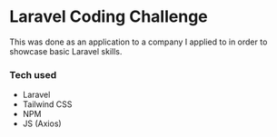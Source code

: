 # Laravel Coding Challenge

This was done as an application to a company I applied to in order to showcase basic Laravel skills.

### Tech used
* Laravel
* Tailwind CSS
* NPM
* JS (Axios)
